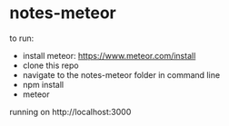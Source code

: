 # notes-meteor

to run:
* install meteor: https://www.meteor.com/install
* clone this repo
* navigate to the notes-meteor folder in command line
* npm install
* meteor

running on http://localhost:3000
